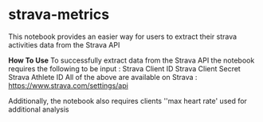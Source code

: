 # strava-metrics

This notebook provides an easier way for users to extract their strava activities data from the Strava API

**How To Use**
To successfully extract data  from the Strava API the notebook requires the following to be input : 
Strava Client ID
Strava Client Secret
Strava Athlete ID 
All of the above are available on Strava : https://www.strava.com/settings/api 

Additionally, the notebook also requires clients ''max heart rate' used for additional analysis 


